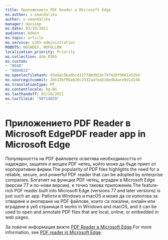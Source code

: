 ```yaml
---
title: Приложението PDF Reader в Microsoft Edge
ms.author: v-smandalika
author: v-smandalika
manager: dansimp
ms.date: 03/10/2021
audience: Admin
ms.topic: article
ms.service: o365-administration
ROBOTS: NOINDEX, NOFOLLOW
localization_priority: Priority
ms.collection: Adm_O365
ms.custom:
- "8640"
- "9004622"
ms.openlocfilehash: d3a6ac9badbcd117780d92dc79f420f9661e52b8
ms.sourcegitcommit: 266126f99a020c2332a4fea516edb4ace9d14148
ms.translationtype: MT
ms.contentlocale: bg-BG
ms.lasthandoff: 03/10/2021
ms.locfileid: "50714659"
---
```

# <a name="pdf-reader-app-in-microsoft-edge"></a><span data-ttu-id="b86b6-102">Приложението PDF Reader в Microsoft Edge</span><span class="sxs-lookup"><span data-stu-id="b86b6-102">PDF reader app in Microsoft Edge</span></span>

<span data-ttu-id="b86b6-103">Популярността на PDF файловете осветява необходимостта от надежден, защитен и мощен PDF четец, който може да бъде приет от корпоративни фирми.</span><span class="sxs-lookup"><span data-stu-id="b86b6-103">The popularity of PDF files highlights the need for a reliable, secure, and powerful PDF reader that can be adopted by enterprise companies.</span></span> <span data-ttu-id="b86b6-104">Богатият на функции PDF четец, вграден в Microsoft Edge (версии 77 и по-нови версии), е точно такова приложение.</span><span class="sxs-lookup"><span data-stu-id="b86b6-104">The feature-rich PDF reader built into Microsoft Edge (versions 77 and later versions) is just such an app.</span></span> <span data-ttu-id="b86b6-105">Работи в Windows и macOS и може да се използва за отваряне и анотиране на PDF файлове, които са локални, онлайн или вградени в уеб страници.</span><span class="sxs-lookup"><span data-stu-id="b86b6-105">It works in Windows and macOS, and it can be used to open and annotate PDF files that are local, online, or embedded in web pages.</span></span>

<span data-ttu-id="b86b6-106">За повече информация вижте [PDF Reader в Microsoft Edge](https://docs.microsoft.com/deployedge/microsoft-edge-pdf).</span><span class="sxs-lookup"><span data-stu-id="b86b6-106">For more information, see [PDF reader in Microsoft Edge](https://docs.microsoft.com/deployedge/microsoft-edge-pdf).</span></span>
